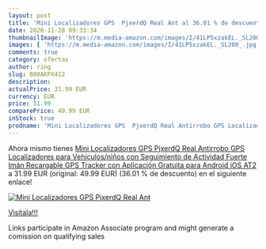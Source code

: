 ```yaml
---
layout: post
title: 'Mini Localizadores GPS  PjxerdQ Real Ant al 36.01 % de descuento'
date: 2020-11-28 09:33:34
thumbnailImage: 'https://m.media-amazon.com/images/I/41LP5xzakEL._SL200_.jpg'
images: [ 'https://m.media-amazon.com/images/I/41LP5xzakEL._SL200_.jpg' ]
comments: true
category: ofertas
author: ring
slug: B00AKPX412
description:
actualPrice: 31.99 EUR
currency: EUR
price: 31.99
comparePrice: 49.99 EUR
inStock: true
prodname: 'Mini Localizadores GPS  PjxerdQ Real Antirrobo GPS Localizadores para Vehículos/niños con Seguimiento de Actividad Fuerte Imán Recargable GPS Tracker con Aplicación Gratuita para Android iOS AT2'
---
```


Ahora mismo tienes [Mini Localizadores GPS  PjxerdQ Real Antirrobo GPS Localizadores para Vehículos/niños con Seguimiento de Actividad Fuerte Imán Recargable GPS Tracker con Aplicación Gratuita para Android iOS AT2](https://www.amazon.es/dp/B00AKPX412/?tag=tolees-21) a 31.99 EUR (original: 49.99 EUR) (36.01 %  de descuento) en el siguiente enlace!

[![Mini Localizadores GPS  PjxerdQ Real Ant](https://m.media-amazon.com/images/I/41LP5xzakEL._SL200_.jpg)](https://www.amazon.es/dp/B00AKPX412/?tag=tolees-21)

[Visítala!!!](https://www.amazon.es/dp/B00AKPX412/?tag=tolees-21)

Links participate in Amazon Associate program and might generate a comission on qualifying sales

